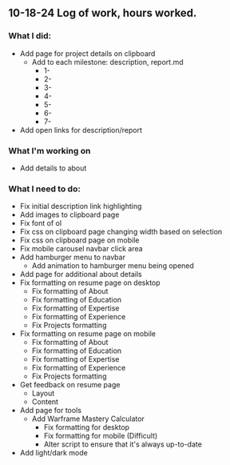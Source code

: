 ## 10-18-24 Log of work,  hours worked.

### What I did: 

* Add page for project details on clipboard
    * Add to each milestone: description, report.md
        * 1-
        * 2-
        * 3-
        * 4-
        * 5-
        * 6-
        * 7-
* Add open links for description/report

### What I'm working on


* Add details to about



### What I need to do:

* Fix initial description link highlighting
* Add images to clipboard page
* Fix font of ol
* Fix css on clipboard page changing width based on selection
* Fix css on clipboard page on mobile
* Fix mobile carousel navbar click area
* Add hamburger menu to navbar
    * Add animation to hamburger menu being opened
* Add page for additional about details
* Fix formatting on resume page on desktop
    * Fix formatting of About
    * Fix formatting of Education
    * Fix formatting of Expertise
    * Fix formatting of Experience
    * Fix Projects formatting
* Fix formatting on resume page on mobile
    * Fix formatting of About
    * Fix formatting of Education
    * Fix formatting of Expertise
    * Fix formatting of Experience
    * Fix Projects formatting
* Get feedback on resume page
    * Layout
    * Content
* Add page for tools
    * Add Warframe Mastery Calculator
        * Fix formatting for desktop
        * Fix formatting for mobile (Difficult)
        * Alter script to ensure that it's always up-to-date
* Add light/dark mode